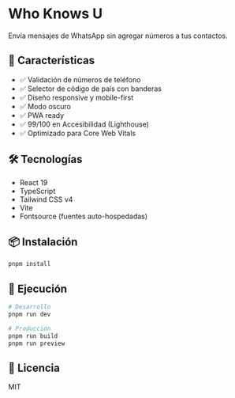 # Who Knows U

Envía mensajes de WhatsApp sin agregar números a tus contactos.

## 🚀 Características

- ✅ Validación de números de teléfono
- ✅ Selector de código de país con banderas
- ✅ Diseño responsive y mobile-first
- ✅ Modo oscuro
- ✅ PWA ready
- ✅ 99/100 en Accesibilidad (Lighthouse)
- ✅ Optimizado para Core Web Vitals

## 🛠 Tecnologías

- React 19
- TypeScript
- Tailwind CSS v4
- Vite
- Fontsource (fuentes auto-hospedadas)

## 📦 Instalación

```bash
pnpm install
```

## 🎯 Ejecución

```bash
# Desarrollo
pnpm run dev

# Producción
pnpm run build
pnpm run preview
```

## 📄 Licencia

MIT
